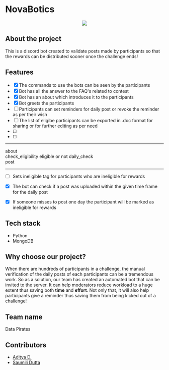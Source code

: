 # NovaBotics

<div align="center">
<img src="https://github.com/adi271001/Scaler-Hackathon-Adityad-SaumiliDutta-DatatPirates/assets/116259393/d31ab67d-f44d-4654-ab3f-2f8039d36a62">
</div>

## About the project
This is a discord bot created to validate posts made by participants so that the rewards can be distributed sooner once the challenge ends!

## Features

- [x] The commands to use the bots can be seen by the participants
- [x] Bot has all the answer to the FAQ's related to contest
- [x] Bot has an about which introduces it to the participants
- [x] Bot greets the participants
- [ ] Participants can set reminders for daily post or revoke the reminder as per their wish
- [ ] The list of eligibe participants can be exported in .doc format for sharing or for further editing as per need
- [ ] 
- [ ] 

---

  about             
  check_eligibility  eligible or not
  daily_check                       
  post  
  
---
  
- [ ] Sets ineligible tag for participants who are ineligible for rewards
- [x] The bot can check if a post was uploaded within the given time frame for the daily post
- [x] If someone misses to post one day the participant will be marked as ineligible for rewards


## Tech stack

- Python
- MongoDB

## Why choose our project?

When there are hundreds of participants in a challenge, the manual verification of the daily posts of each participants can be a tremendous work. So as a solution, our team has created an automated bot that can be invited to the server. It can help moderators reduce workload to a huge extent thus saving both **time** and **effort**. Not only that, it will also help participants give a reminder thus saving them from being kicked out of a challenge!

## Team name

Data Pirates

## Contributors

- [Aditya D.](https://github.com/adi271001)
- [Saumili Dutta](https://github.com/aumii01codes)
